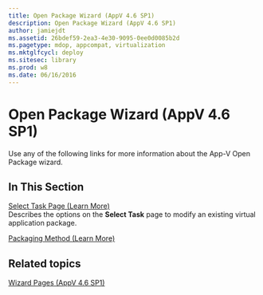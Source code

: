 ```yaml
---
title: Open Package Wizard (AppV 4.6 SP1)
description: Open Package Wizard (AppV 4.6 SP1)
author: jamiejdt
ms.assetid: 26bdef59-2ea3-4e30-9095-0ee0d0085b2d
ms.pagetype: mdop, appcompat, virtualization
ms.mktglfcycl: deploy
ms.sitesec: library
ms.prod: w8
ms.date: 06/16/2016
---
```



# Open Package Wizard (AppV 4.6 SP1)


Use any of the following links for more information about the App-V Open Package wizard.

## In This Section


<a href="" id="select-task-page--learn-more-"></a>[Select Task Page (Learn More)](select-task-page--learn-more-.md)  
Describes the options on the **Select Task** page to modify an existing virtual application package.

<a href="" id="packaging-method--learn-more-"></a>[Packaging Method (Learn More)](packaging-method--learn-more-.md)  

## Related topics


[Wizard Pages (AppV 4.6 SP1)](wizard-pages--appv-46-sp1-.md)

 

 





